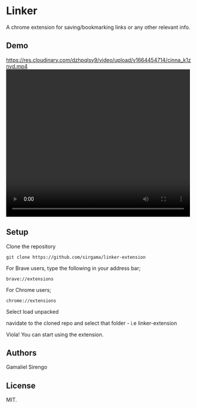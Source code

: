 # Linker
A chrome extension for saving/bookmarking links or any other relevant info.
## Demo

https://res.cloudinary.com/dzhpqlsy9/video/upload/v1664454714/cinna_k1znyd.mp4
<video width="500" height="400" controls>
  <source src="https://res.cloudinary.com/dzhpqlsy9/video/upload/v1664454714/cinna_k1znyd.mp4" type="video/mp4">
  
</video>

## Setup
Clone the repository

    git clone https://github.com/sirgama/linker-extension

For Brave users, type the following in your address bar;

    brave://extensions

For Chrome users;

    chrome://extensions

Select load unpacked

navidate to the cloned repo and select that folder - i.e linker-extension

Viola! You can start using the extension.


## Authors

Gamaliel Sirengo 

## License

MIT.